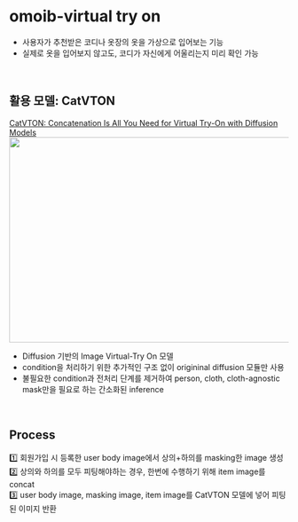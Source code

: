 # omoib-virtual try on
- 사용자가 추천받은 코디나 옷장의 옷을 가상으로 입어보는 기능
- 실제로 옷을 입어보지 않고도, 코디가 자신에게 어울리는지 미리 확인 가능
<br>

## 활용 모델: CatVTON
[CatVTON: Concatenation Is All You Need for Virtual Try-On with Diffusion Models](https://github.com/Zheng-Chong/CatVTON)
<img src="https://github.com/user-attachments/assets/d35efb07-a6f6-4939-8d4e-726bc46ac98c" width="900" height="370"/>

- Diffusion 기반의 Image Virtual-Try On 모델
- condition을 처리하기 위한 추가적인 구조 없이 origininal diffusion 모듈만 사용
- 불필요한 condition과 전처리 단계를 제거하여 person, cloth, cloth-agnostic mask만을 필요로 하는 간소화된 inference
<br>

## Process
1️⃣ 회원가입 시 등록한 user body image에서 상의+하의를 masking한 image 생성<br>
2️⃣ 상의와 하의를 모두 피팅해야하는 경우, 한번에 수행하기 위해 item image를 concat<br>
3️⃣ user body image, masking image, item image를 CatVTON 모델에 넣어 피팅된 이미지 반환
